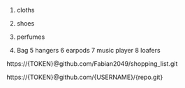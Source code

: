1. cloths
2. shoes

3. perfumes
4. Bag
5  hangers
6  earpods
7  music player
8  loafers


https://{TOKEN}@github.com/Fabian2049/shopping_list.git

https://{TOKEN}@github.com/{USERNAME}/{repo.git}
